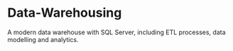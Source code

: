 # Data-Warehousing
A modern data warehouse with SQL Server, including ETL processes, data modelling and analytics.
